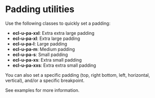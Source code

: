 # Padding utilities

Use the following classes to quickly set a padding:

- **ecl-u-pa-xxl**: Extra extra large padding
- **ecl-u-pa-xl**: Extra large padding
- **ecl-u-pa-l**: Large padding
- **ecl-u-pa-m**: Medium padding
- **ecl-u-pa-s**: Small padding
- **ecl-u-pa-xs**: Extra small padding
- **ecl-u-pa-xxs**: Extra extra small padding

You can also set a specific padding (top, right bottom, left, horizontal,
vertical), and/or a specific breakpoint.

See examples for more information.
